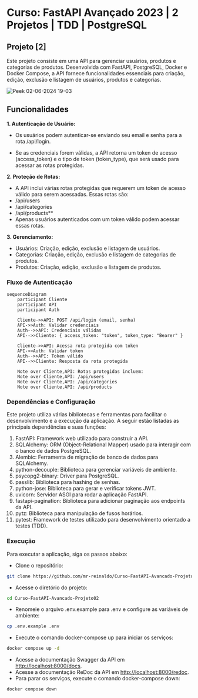 # Curso: FastAPI Avançado 2023 | 2 Projetos | TDD | PostgreSQL

## Projeto [2]

Este projeto consiste em uma API para gerenciar usuários, produtos e categorias de produtos. Desenvolvida com FastAPI, PostgreSQL, Docker e Docker Compose, a API fornece funcionalidades essenciais para criação, edição, exclusão e listagem de usuários, produtos e categorias.

![Peek 02-06-2024 19-03](https://github.com/mr-reinaldo/Curso-FastAPI-Avancado-Projeto02/assets/88012242/a1da6acd-1a33-48ad-aa48-942e1ffc8b74)

## Funcionalidades

**1. Autenticação de Usuário:**

* Os usuários podem autenticar-se enviando seu email e senha para a rota /api/login.

* Se as credenciais forem válidas, a API retorna um token de acesso (access_token) e o tipo de token (token_type), que será usado para acessar as rotas protegidas.

**2. Proteção de Rotas:**

* A API inclui várias rotas protegidas que requerem um token de acesso válido para serem acessadas. Essas rotas são:
* /api/users
* /api/categories
* /api/products**
* Apenas usuários autenticados com um token válido podem acessar essas rotas.

**3. Gerenciamento:**

* Usuários: Criação, edição, exclusão e listagem de usuários.
* Categorias: Criação, edição, exclusão e listagem de categorias de produtos.
* Produtos: Criação, edição, exclusão e listagem de produtos.

### Fluxo de Autenticação

```mermaid
sequenceDiagram
    participant Cliente
    participant API
    participant Auth

    Cliente->>API: POST /api/login (email, senha)
    API->>Auth: Validar credenciais
    Auth-->>API: Credenciais válidas
    API-->>Cliente: { access_token: "token", token_type: "Bearer" }

    Cliente->>API: Acessa rota protegida com token
    API->>Auth: Validar token
    Auth-->>API: Token válido
    API-->>Cliente: Resposta da rota protegida

    Note over Cliente,API: Rotas protegidas incluem:
    Note over Cliente,API: /api/users
    Note over Cliente,API: /api/categories
    Note over Cliente,API: /api/products

```

### Dependências e Configuração

Este projeto utiliza várias bibliotecas e ferramentas para facilitar o desenvolvimento e a execução da aplicação. A seguir estão listadas as principais dependências e suas funções:

1. FastAPI: Framework web utilizado para construir a API.
2. SQLAlchemy: ORM (Object-Relational Mapper) usado para interagir com o banco de dados PostgreSQL.
3. Alembic: Ferramenta de migração de banco de dados para SQLAlchemy.
4. python-decouple: Biblioteca para gerenciar variáveis de ambiente.
5. psycopg2-binary: Driver para PostgreSQL.
6. passlib: Biblioteca para hashing de senhas.
7. python-jose: Biblioteca para gerar e verificar tokens JWT.
8. uvicorn: Servidor ASGI para rodar a aplicação FastAPI.
9. fastapi-pagination: Biblioteca para adicionar paginação aos endpoints da API.
10. pytz: Biblioteca para manipulação de fusos horários.
11. pytest: Framework de testes utilizado para desenvolvimento orientado a testes (TDD).

### Execução

Para executar a aplicação, siga os passos abaixo:

* Clone o repositório:

```bash
git clone https://github.com/mr-reinaldo/Curso-FastAPI-Avancado-Projeto02.git
```

* Acesse o diretório do projeto:

```bash
cd Curso-FastAPI-Avancado-Projeto02
```

* Renomeie o arquivo .env.example para .env e configure as variáveis de ambiente:

```bash
cp .env.example .env
```

* Execute o comando docker-compose up para iniciar os serviços:

```bash
docker compose up -d
```

* Acesse a documentação Swagger da API em <http://localhost:8000/docs>.
* Acesse a documentação ReDoc da API em <http://localhost:8000/redoc>.
* Para parar os serviços, execute o comando docker-compose down:

```bash
docker compose down
```

